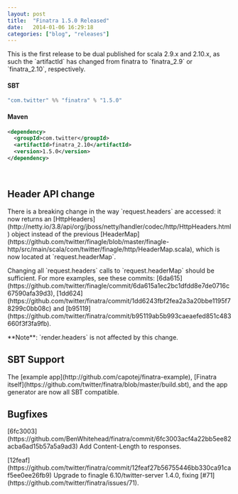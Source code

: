 ```yaml
---
layout: post
title:  "Finatra 1.5.0 Released"
date:   2014-01-06 16:29:18
categories: ["blog", "releases"]
---
```


<p class="lead">This is the first release to be dual published for scala 2.9.x and 2.10.x, as such the `artifactId` has changed from finatra to `finatra_2.9` or `finatra_2.10`, respectively.

#### SBT 

```scala
"com.twitter" %% "finatra" % "1.5.0"
```

#### Maven

```xml
<dependency>
  <groupId>com.twitter</groupId>
  <artifactId>finatra_2.10</artifactId>
  <version>1.5.0</version>
</dependency>
```

<br>

## Header API change
<p class="lead">
There is a breaking change in the way `request.headers` are accessed: it now returns an [HttpHeaders](http://netty.io/3.8/api/org/jboss/netty/handler/codec/http/HttpHeaders.html) object instead of the previous [HeaderMap](https://github.com/twitter/finagle/blob/master/finagle-http/src/main/scala/com/twitter/finagle/http/HeaderMap.scala), which is now located at `request.headerMap`. 

<p class="lead">
Changing all `request.headers` calls to `request.headerMap` should be sufficient. For more examples, see these commits: [6da615](https://github.com/twitter/finagle/commit/6da615a1ec2bc1dfdd8e7de0716c67590afa39d3), [1dd624](https://github.com/twitter/finatra/commit/1dd6243fbf2fea2a3a20bbe1195f78299c0bb08c) and [b95119](https://github.com/twitter/finatra/commit/b95119ab5b993caeaefed851c483660f3f3fa9fb).

<p class="lead">
**Note**: `render.headers` is not affected by this change.

<br>

## SBT Support
<p class="lead">
The [example app](http://github.com/capotej/finatra-example), [Finatra itself](https://github.com/twitter/finatra/blob/master/build.sbt), and the app generator are now all SBT compatible.

<br>

## Bugfixes
<p class="lead">
[6fc3003](https://github.com/BenWhitehead/finatra/commit/6fc3003acf4a22bb5ee82acba6ad15b57a5a9ad3) Add Content-Length to responses.

<p class="lead">
[12feaf](https://github.com/twitter/finatra/commit/12feaf27b56755446bb330ca91caf5ee0ee26fb9) Upgrade to finagle 6.10/twitter-server 1.4.0, fixing [#71](https://github.com/twitter/finatra/issues/71).













